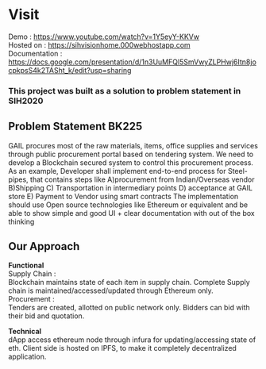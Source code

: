 # Visit
Demo : https://www.youtube.com/watch?v=1Y5eyY-KKVw  <br/>
Hosted on : https://sihvisionhome.000webhostapp.com <br/>
Documentation : https://docs.google.com/presentation/d/1n3UuMFQl5SmVwyZLPHwj6Itn8jocpkpsS4k2TASht_k/edit?usp=sharing <br/>
### This project was built as a solution to problem statement in SIH2020
## Problem Statement BK225
GAIL procures most of the raw materials, items, office supplies and services through public procurement portal based on tendering system. We need to develop a Blockchain secured system to control this procurement process. 
As an example, 
Developer shall implement end-to-end process for Steel-pipes, that contains steps like 
A)procurement from Indian/Overseas vendor B)Shipping C) Transportation in intermediary points D) acceptance at GAIL store E) Payment to Vendor using smart contracts 
The implementation should use Open source technologies like Ethereum or equivalent and be able to show simple and good UI + clear documentation with out of the box thinking
## Our Approach
**Functional**</br>
Supply Chain :</br>
Blockchain maintains state of each item in supply chain. Complete  Supply chain is maintained/accessed/updated through Ethereum only.</br>
Procurement :</br>
Tenders are created, allotted on public network only. Bidders can bid with their bid and quotation.</br>

**Technical**</br>
dApp access ethereum node through infura for updating/accessing state of eth. Client side is hosted on IPFS, to make it completely decentralized application.</br>

